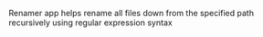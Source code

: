 Renamer app helps rename all files down from the specified path recursively using regular expression syntax 